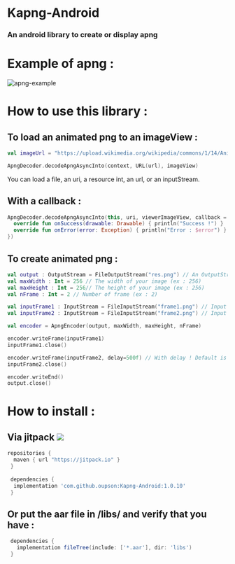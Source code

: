 # Kapng-Android 
### An android library to create or display apng

# Example of apng :

![apng-example](https://upload.wikimedia.org/wikipedia/commons/1/14/Animated_PNG_example_bouncing_beach_ball.png)

# How to use this library :

## To load an animated png to an imageView : 
```kotlin
val imageUrl = "https://upload.wikimedia.org/wikipedia/commons/1/14/Animated_PNG_example_bouncing_beach_ball.png"

ApngDecoder.decodeApngAsyncInto(context, URL(url), imageView)
```

You can load a file, an uri, a resource int, an url, or an inputStream.

## With a callback :
```kotlin
ApngDecoder.decodeApngAsyncInto(this, uri, viewerImageView, callback = object : ApngDecoder.Callback {
  override fun onSuccess(drawable: Drawable) { println("Success !") }
  override fun onError(error: Exception) { println("Error : $error") }
})
```

## To create animated png :

```kotlin
val output : OutputStream = FileOutputStream("res.png") // An OutputStream (ex : a FileOutputStream)
val maxWidth : Int = 256 // The width of your image (ex : 256)
val maxHeight : Int = 256// The height of your image (ex : 256)
val nFrame : Int = 2 // Number of frame (ex : 2)

val inputFrame1 : InputStream = FileInputStream("frame1.png") // Input stream of your frame 1 (ex : a FileInputStream)
val inputFrame2 : InputStream = FileInputStream("frame2.png") // Input stream of your frame 2 (ex : a FileInputStream)

val encoder = ApngEncoder(output, maxWidth, maxHeight, nFrame)

encoder.writeFrame(inputFrame1)
inputFrame1.close()

encoder.writeFrame(inputFrame2, delay=500f) // With delay ! Default is 1000ms
inputFrame2.close()

encoder.writeEnd()
output.close()
```

# How to install :
## Via jitpack   [![](https://jitpack.io/v/oupson/Kapng-Android.svg)](https://jitpack.io/#oupson/Kapng-Android)
```gradle
repositories {
  maven { url "https://jitpack.io" }
 }
 
 dependencies {
  implementation 'com.github.oupson:Kapng-Android:1.0.10'
 }
 ```
 
 ## Or put the aar file in /libs/ and verify that you have :
 ```gradle
  dependencies {
    implementation fileTree(include: ['*.aar'], dir: 'libs')
  }
